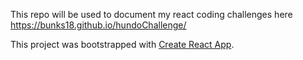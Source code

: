 This repo will be used to document my react coding challenges here
https://bunks18.github.io/hundoChallenge/

This project was bootstrapped with [Create React App](https://github.com/facebookincubator/create-react-app).

